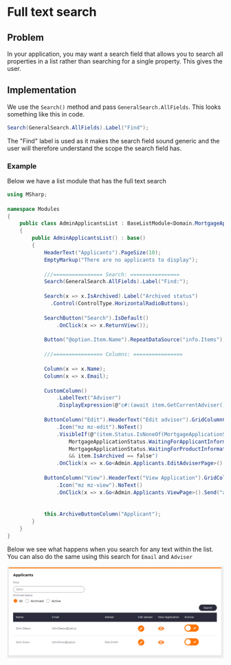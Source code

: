 # Full text search

## Problem

In your application, you may want a search field that allows you to search all properties in a list rather than searching for a single property.  This gives the user.

## Implementation


We use the `Search()` method and pass `GeneralSearch.AllFields`.  This looks something like this in code.

```csharp
Search(GeneralSearch.AllFields).Label("Find");
```

The "Find" label is used as it makes the search field sound generic and the user will therefore understand the scope the search field has.

### Example

Below we have a list module that has the full text search

```csharp
using MSharp;

namespace Modules
{
    public class AdminApplicantsList : BaseListModule<Domain.MortgageApplication>
    {
        public AdminApplicantsList() : base()
        {
            HeaderText("Applicants").PageSize(10);
            EmptyMarkup("There are no applicants to display");

            ///================ Search: ================
            Search(GeneralSearch.AllFields).Label("Find:");

            Search(x => x.IsArchived).Label("Archived status")
              .Control(ControlType.HorizontalRadioButtons);

            SearchButton("Search").IsDefault()
                .OnClick(x => x.ReturnView());

            Button("@option.Item.Name").RepeatDataSource("info.Items");

            ///================ Columns: ================

            Column(x => x.Name);
            Column(x => x.Email);

            CustomColumn()
                .LabelText("Adviser")
                .DisplayExpression(@"c#:(await item.GetCurrentAdviser())?.Adviser.Name");

            ButtonColumn("Edit").HeaderText("Edit adviser").GridColumnCssClass("actions")
                .Icon("mz mz-edit").NoText()
                .VisibleIf(@"(item.Status.IsNoneOf(MortgageApplicationStatus.WaitingForApplicantToProceed,
                    MortgageApplicationStatus.WaitingForApplicantInformation,
                    MortgageApplicationStatus.WaitingForProductInformation))
                    && item.IsArchived == false")
                .OnClick(x => x.Go<Admin.Applicants.EditAdviserPage>().Send("application", "item.ID"));

            ButtonColumn("View").HeaderText("View Application").GridColumnCssClass("actions")
                .Icon("mz mz-view").NoText()
                .OnClick(x => x.Go<Admin.Applicants.ViewPage>().Send("application", "item.ID"));


            this.ArchiveButtonColumn("Applicant");
        }
    }
}
```

Below we see what happens when you search for any text within the list.  You can also do the same using this search for `Email` and `Adviser`

![applicantsList](images\applicantsList.PNG)
